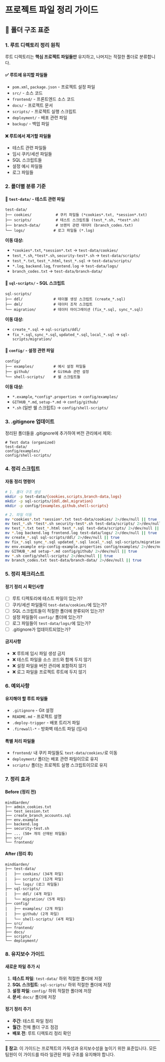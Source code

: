 # 프로젝트 파일 정리 가이드

## 📁 폴더 구조 표준

### 1. 루트 디렉토리 정리 원칙

루트 디렉토리는 **핵심 프로젝트 파일들만** 유지하고, 나머지는 적절한 폴더로 분류합니다.

#### ✅ 루트에 유지할 파일들
- `pom.xml`, `package.json` - 프로젝트 설정 파일
- `src/` - 소스 코드
- `frontend/` - 프론트엔드 소스 코드
- `docs/` - 프로젝트 문서
- `scripts/` - 프로젝트 실행 스크립트
- `deployment/` - 배포 관련 파일
- `backup/` - 백업 파일

#### ❌ 루트에서 제거할 파일들
- 테스트 관련 파일들
- 임시 쿠키/세션 파일들
- SQL 스크립트들
- 설정 예시 파일들
- 로그 파일들

### 2. 폴더별 분류 기준

#### 📂 `test-data/` - 테스트 관련 파일
```
test-data/
├── cookies/           # 쿠키 파일들 (*cookies*.txt, *session*.txt)
├── scripts/           # 테스트 스크립트들 (test_*.sh, *test*.sh)
├── branch-data/       # 브랜치 관련 데이터 (branch_codes.txt)
└── logs/             # 로그 파일들 (*.log)
```

**이동 대상:**
- `*cookies*.txt`, `*session*.txt` → `test-data/cookies/`
- `test_*.sh`, `*test*.sh`, `security-test*.sh` → `test-data/scripts/`
- `test_*.txt`, `test_*.html`, `test_*.sql` → `test-data/scripts/`
- `*.log`, `backend.log`, `frontend.log` → `test-data/logs/`
- `branch_codes.txt` → `test-data/branch-data/`

#### 📂 `sql-scripts/` - SQL 스크립트
```
sql-scripts/
├── ddl/              # 테이블 생성 스크립트 (create_*.sql)
├── dml/              # 데이터 조작 스크립트
└── migration/        # 데이터 마이그레이션 (fix_*.sql, sync_*.sql)
```

**이동 대상:**
- `create_*.sql` → `sql-scripts/ddl/`
- `fix_*.sql`, `sync_*.sql`, `updated_*.sql`, `local_*.sql` → `sql-scripts/migration/`

#### 📂 `config/` - 설정 관련 파일
```
config/
├── examples/         # 예시 설정 파일들
├── github/           # GitHub 관련 설정
└── shell-scripts/    # 쉘 스크립트들
```

**이동 대상:**
- `*.example`, `*config*.properties` → `config/examples/`
- `GITHUB_*.md`, `setup-*.md` → `config/github/`
- `*.sh` (일반 쉘 스크립트) → `config/shell-scripts/`

### 3. .gitignore 업데이트

정리된 폴더들을 .gitignore에 추가하여 버전 관리에서 제외:

```gitignore
# Test data (organized)
test-data/
config/examples/
config/shell-scripts/
```

### 4. 정리 스크립트

#### 자동 정리 명령어
```bash
# 1. 폴더 구조 생성
mkdir -p test-data/{cookies,scripts,branch-data,logs}
mkdir -p sql-scripts/{ddl,dml,migration}
mkdir -p config/{examples,github,shell-scripts}

# 2. 파일 이동
mv *cookies*.txt *session*.txt test-data/cookies/ 2>/dev/null || true
mv test_*.sh *test*.sh security-test*.sh test-data/scripts/ 2>/dev/null || true
mv test_*.txt test_*.html test_*.sql test-data/scripts/ 2>/dev/null || true
mv *.log backend.log frontend.log test-data/logs/ 2>/dev/null || true
mv create_*.sql sql-scripts/ddl/ 2>/dev/null || true
mv fix_*.sql sync_*.sql updated_*.sql local_*.sql sql-scripts/migration/ 2>/dev/null || true
mv env.example erp-config-example.properties config/examples/ 2>/dev/null || true
mv GITHUB_*.md setup-*.md config/github/ 2>/dev/null || true
mv *.sh config/shell-scripts/ 2>/dev/null || true
mv branch_codes.txt test-data/branch-data/ 2>/dev/null || true
```

### 5. 정리 체크리스트

#### 정기 정리 시 확인사항
- [ ] 루트 디렉토리에 테스트 파일이 있는가?
- [ ] 쿠키/세션 파일들이 `test-data/cookies/`에 있는가?
- [ ] SQL 스크립트들이 적절한 폴더에 분류되어 있는가?
- [ ] 설정 파일들이 `config/` 폴더에 있는가?
- [ ] 로그 파일들이 `test-data/logs/`에 있는가?
- [ ] .gitignore가 업데이트되었는가?

#### 금지사항
- ❌ 루트에 임시 파일 생성 금지
- ❌ 테스트 파일을 소스 코드와 함께 두지 않기
- ❌ 설정 파일을 버전 관리에 포함하지 않기
- ❌ 로그 파일을 프로젝트 루트에 두지 않기

### 6. 예외사항

#### 유지해야 할 루트 파일들
- `.gitignore` - Git 설정
- `README.md` - 프로젝트 설명
- `.deploy-trigger` - 배포 트리거 파일
- `.firewall-*` - 방화벽 테스트 파일 (임시)

#### 특별 처리 파일들
- `frontend/` 내 쿠키 파일들도 `test-data/cookies/`로 이동
- `deployment/` 폴더는 배포 관련 파일이므로 유지
- `scripts/` 폴더는 프로젝트 실행 스크립트이므로 유지

### 7. 정리 효과

#### Before (정리 전)
```
mindGarden/
├── admin_cookies.txt
├── test_session.txt
├── create_branch_accounts.sql
├── env.example
├── backend.log
├── security-test.sh
├── ... (50+ 개의 산재된 파일들)
├── src/
└── frontend/
```

#### After (정리 후)
```
mindGarden/
├── test-data/
│   ├── cookies/ (34개 파일)
│   ├── scripts/ (12개 파일)
│   └── logs/ (로그 파일들)
├── sql-scripts/
│   ├── ddl/ (4개 파일)
│   └── migration/ (5개 파일)
├── config/
│   ├── examples/ (2개 파일)
│   ├── github/ (2개 파일)
│   └── shell-scripts/ (4개 파일)
├── src/
├── frontend/
├── docs/
├── scripts/
└── deployment/
```

### 8. 유지보수 가이드

#### 새로운 파일 추가 시
1. **테스트 파일**: `test-data/` 하위 적절한 폴더에 저장
2. **SQL 스크립트**: `sql-scripts/` 하위 적절한 폴더에 저장
3. **설정 파일**: `config/` 하위 적절한 폴더에 저장
4. **문서**: `docs/` 폴더에 저장

#### 정기 정리 주기
- **주간**: 테스트 파일 정리
- **월간**: 전체 폴더 구조 점검
- **배포 전**: 루트 디렉토리 정리 확인

---

**📝 참고**: 이 가이드는 프로젝트의 가독성과 유지보수성을 높이기 위한 표준입니다. 모든 팀원이 이 가이드를 따라 일관된 파일 구조를 유지해야 합니다.
